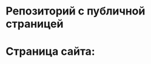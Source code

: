 # Репозиторий с публичной страницей
 
# Страница сайта:

<!-- Вставить ссылку на публичную страницу --!>